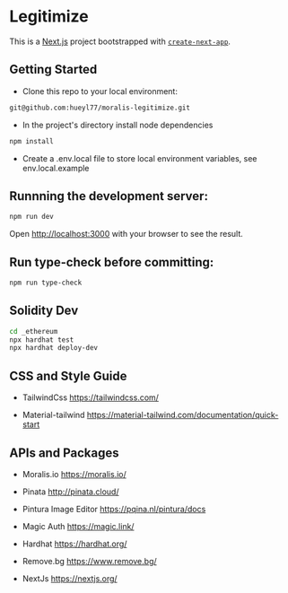 # Legitimize

This is a [Next.js](https://nextjs.org/) project bootstrapped with [`create-next-app`](https://github.com/vercel/next.js/tree/canary/packages/create-next-app).

## Getting Started

- Clone this repo to your local environment:

```bash
git@github.com:hueyl77/moralis-legitimize.git
```

- In the project's directory install node dependencies

```bash
npm install
```

- Create a .env.local file to store local environment variables, see env.local.example

## Runnning the development server:

```bash
npm run dev
```

Open [http://localhost:3000](http://localhost:3000) with your browser to see the result.

## Run type-check before committing:

```bash
npm run type-check
```

## Solidity Dev

```bash
cd _ethereum
npx hardhat test
npx hardhat deploy-dev
```

## CSS and Style Guide

- TailwindCss
https://tailwindcss.com/

- Material-tailwind
https://material-tailwind.com/documentation/quick-start


## APIs and Packages

- Moralis.io
https://moralis.io/

- Pinata
http://pinata.cloud/

- Pintura Image Editor
https://pqina.nl/pintura/docs

- Magic Auth
https://magic.link/

- Hardhat
https://hardhat.org/

- Remove.bg
https://www.remove.bg/

- NextJs
https://nextjs.org/
